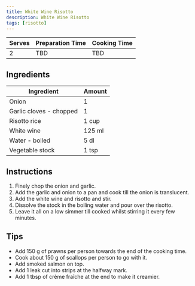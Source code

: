 ```yaml
---
title: White Wine Risotto
description: White Wine Risotto
tags: [risotto]
---
```


| Serves | Preparation Time | Cooking Time |
| ------ | ---------------- | ------------ |
| 2      | TBD              | TBD          |

## Ingredients

| Ingredient              | Amount |
| ----------------------- | ------ |
| Onion | 1 |
| Garlic cloves - chopped | 1      |
| Risotto rice            | 1 cup  |
| White wine              | 125 ml |
| Water - boiled          | 5 dl   |
| Vegetable stock         | 1 tsp  |

## Instructions

1. Finely chop the onion and garlic.
2. Add the garlic and onion to a pan and cook till the onion is translucent.
3. Add the white wine and risotto and stir.
4. Dissolve the stock in the boiling water and pour over the risotto.
5. Leave it all on a low simmer till cooked whilst stirring it every few minutes.

## Tips

- Add 150 g of prawns per person towards the end of the cooking time.
- Cook about 150 g of scallops per person to go with it.
- Add smoked salmon on top.
- Add 1 leak cut into strips at the halfway mark.
- Add 1 tbsp of crème fraîche at the end to make it creamier.
